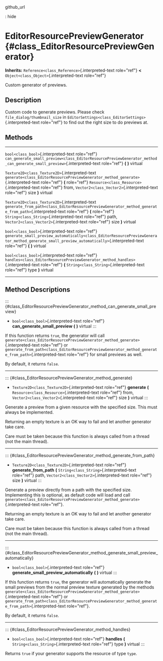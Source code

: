 github\_url

:   hide

EditorResourcePreviewGenerator {#class_EditorResourcePreviewGenerator}
==============================

**Inherits:** `Reference<class_Reference>`{.interpreted-text role="ref"}
**\<** `Object<class_Object>`{.interpreted-text role="ref"}

Custom generator of previews.

Description
-----------

Custom code to generate previews. Please check
`file_dialog/thumbnail_size` in
`EditorSettings<class_EditorSettings>`{.interpreted-text role="ref"} to
find out the right size to do previews at.

Methods
-------

  ------------------------------------------------ --------------------------------------------------------------------------------------------------------------------------------------------
  `bool<class_bool>`{.interpreted-text role="ref"} `can_generate_small_preview<class_EditorResourcePreviewGenerator_method_can_generate_small_preview>`{.interpreted-text role="ref"} **(**
                                                   **)** virtual

  `Texture2D<class_Texture2D>`{.interpreted-text   `generate<class_EditorResourcePreviewGenerator_method_generate>`{.interpreted-text role="ref"} **(**
  role="ref"}                                      `Resource<class_Resource>`{.interpreted-text role="ref"} from, `Vector2<class_Vector2>`{.interpreted-text role="ref"} size **)** virtual

  `Texture2D<class_Texture2D>`{.interpreted-text   `generate_from_path<class_EditorResourcePreviewGenerator_method_generate_from_path>`{.interpreted-text role="ref"} **(**
  role="ref"}                                      `String<class_String>`{.interpreted-text role="ref"} path, `Vector2<class_Vector2>`{.interpreted-text role="ref"} size **)** virtual

  `bool<class_bool>`{.interpreted-text role="ref"} `generate_small_preview_automatically<class_EditorResourcePreviewGenerator_method_generate_small_preview_automatically>`{.interpreted-text
                                                   role="ref"} **(** **)** virtual

  `bool<class_bool>`{.interpreted-text role="ref"} `handles<class_EditorResourcePreviewGenerator_method_handles>`{.interpreted-text role="ref"} **(** `String<class_String>`{.interpreted-text
                                                   role="ref"} type **)** virtual
  ------------------------------------------------ --------------------------------------------------------------------------------------------------------------------------------------------

Method Descriptions
-------------------

::: {#class_EditorResourcePreviewGenerator_method_can_generate_small_preview}
-   `bool<class_bool>`{.interpreted-text role="ref"}
    **can\_generate\_small\_preview** **(** **)** virtual
:::

If this function returns `true`, the generator will call
`generate<class_EditorResourcePreviewGenerator_method_generate>`{.interpreted-text
role="ref"} or
`generate_from_path<class_EditorResourcePreviewGenerator_method_generate_from_path>`{.interpreted-text
role="ref"} for small previews as well.

By default, it returns `false`.

------------------------------------------------------------------------

::: {#class_EditorResourcePreviewGenerator_method_generate}
-   `Texture2D<class_Texture2D>`{.interpreted-text role="ref"}
    **generate** **(** `Resource<class_Resource>`{.interpreted-text
    role="ref"} from, `Vector2<class_Vector2>`{.interpreted-text
    role="ref"} size **)** virtual
:::

Generate a preview from a given resource with the specified size. This
must always be implemented.

Returning an empty texture is an OK way to fail and let another
generator take care.

Care must be taken because this function is always called from a thread
(not the main thread).

------------------------------------------------------------------------

::: {#class_EditorResourcePreviewGenerator_method_generate_from_path}
-   `Texture2D<class_Texture2D>`{.interpreted-text role="ref"}
    **generate\_from\_path** **(**
    `String<class_String>`{.interpreted-text role="ref"} path,
    `Vector2<class_Vector2>`{.interpreted-text role="ref"} size **)**
    virtual
:::

Generate a preview directly from a path with the specified size.
Implementing this is optional, as default code will load and call
`generate<class_EditorResourcePreviewGenerator_method_generate>`{.interpreted-text
role="ref"}.

Returning an empty texture is an OK way to fail and let another
generator take care.

Care must be taken because this function is always called from a thread
(not the main thread).

------------------------------------------------------------------------

::: {#class_EditorResourcePreviewGenerator_method_generate_small_preview_automatically}
-   `bool<class_bool>`{.interpreted-text role="ref"}
    **generate\_small\_preview\_automatically** **(** **)** virtual
:::

If this function returns `true`, the generator will automatically
generate the small previews from the normal preview texture generated by
the methods
`generate<class_EditorResourcePreviewGenerator_method_generate>`{.interpreted-text
role="ref"} or
`generate_from_path<class_EditorResourcePreviewGenerator_method_generate_from_path>`{.interpreted-text
role="ref"}.

By default, it returns `false`.

------------------------------------------------------------------------

::: {#class_EditorResourcePreviewGenerator_method_handles}
-   `bool<class_bool>`{.interpreted-text role="ref"} **handles** **(**
    `String<class_String>`{.interpreted-text role="ref"} type **)**
    virtual
:::

Returns `true` if your generator supports the resource of type `type`.
